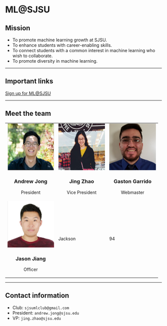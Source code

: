 # ML@SJSU

## Mission 

 * To promote machine learning growth at SJSU.  
 * To enhance students with career-enabling skills.  
 * To connect students with a common interest in machine learning who wish to collaborate.  
 * To promote diversity in machine learning.  
 
---

## Important links

[Sign up for ML@SJSU](https://docs.google.com/forms/d/e/1FAIpQLSePkD5O-81AGgtwxGZSegI2_rq0Ic5o7R9KgyOplnd-yCxa9Q/viewform)

---

## Meet the team

<table>
  <tr>
    <td><img src="slack/AndrewJong.JPG" width="150" height="150" /> <br> <h3 align="center">Andrew Jong</h3> <p align="center">President</p></td>
    <td><img src="slack/JingZhao.JPG" width="150" height="150" /> <br> <h3 align="center">Jing Zhao</h3> <p align="center">Vice President</p></td>
    <td><img src="slack/GastonGarrido1.jpg" width="150" height="150" /> <br> <h3 align="center">Gaston Garrido </h3> <p align="center"> Webmaster </p></td>
  </tr>
  <tr>
    <td><img src="slack/JasonJiang.JPG" width="150" height="150" /> <br> <h3 align="center">Jason Jiang </h3> <p align="center"> Officer </p></td>
    <td>Jackson</td>
    <td>94</td>
  </tr>
</table>    



  
---

## Contact information

* Club: 		    `sjsumlclub@gmail.com`
* President:    `andrew.jong@sjsu.edu`
* VP: 				`jing.zhao@sjsu.edu`
